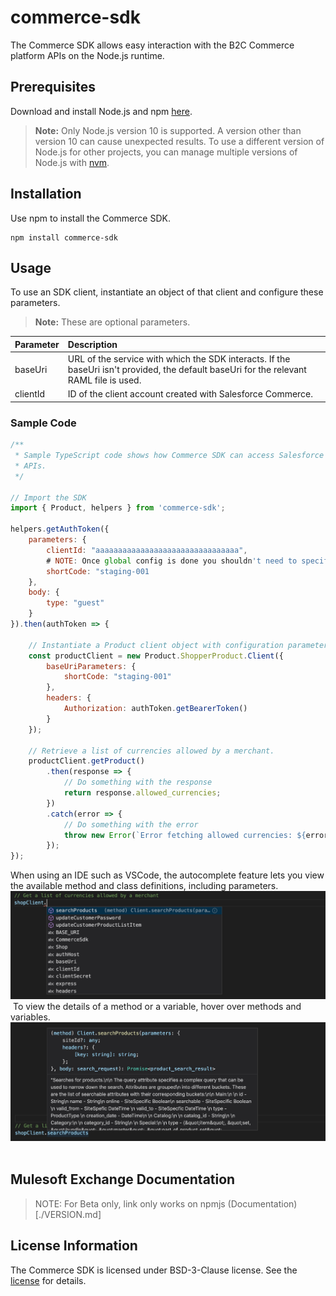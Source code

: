 # commerce-sdk
The Commerce SDK allows easy interaction with the B2C Commerce platform APIs on the Node.js runtime.
​
## Prerequisites
Download and install Node.js and npm [here](https://nodejs.org/en/download/).
​
> **Note:** Only Node.js version 10 is supported. A version other than version 10 can cause unexpected results. To use a different version of Node.js for other projects, you can manage multiple versions of Node.js with [nvm](https://github.com/nvm-sh/nvm).
​
## Installation
Use npm to install the Commerce SDK.
​
```
npm install commerce-sdk
```
## Usage
To use an SDK client, instantiate an object of that client and configure these parameters. 
> **Note:** These are optional parameters.

| Parameter | Description |
| --------- | :----------- |
| baseUri | URL of the service with which the SDK interacts. If the baseUri isn't provided, the default baseUri for the relevant RAML file is used.  |
| clientId | ID of the client account created with Salesforce Commerce. |



### Sample Code 
```javascript
/**
 * Sample TypeScript code shows how Commerce SDK can access Salesforce Commerce 
 * APIs.
 */
​
// Import the SDK
import { Product, helpers } from 'commerce-sdk';

helpers.getAuthToken({
    parameters: {
        clientId: "aaaaaaaaaaaaaaaaaaaaaaaaaaaaaaaa",
        # NOTE: Once global config is done you shouldn't need to specify this here
        shortCode: "staging-001
    },
    body: {
        type: "guest"
    }
}).then(authToken => {

    // Instantiate a Product client object with configuration parameters.
    const productClient = new Product.ShopperProduct.Client({
        baseUriParameters: {
            shortCode: "staging-001"
        },
        headers: {
            Authorization: authToken.getBearerToken()
        }
    });

    // Retrieve a list of currencies allowed by a merchant.
    productClient.getProduct()
        .then(response => {
            // Do something with the response
            return response.allowed_currencies;
        })
        .catch(error => {
            // Do something with the error
            throw new Error(`Error fetching allowed currencies: ${error}`);
        });
});
```

When using an IDE such as VSCode, the autocomplete feature lets you view the available method and class definitions, including parameters.
​
![Autocomplete](./images/Autocomplete.jpg?raw=true "Autocomplete")
​
To view the details of a method or a variable, hover over methods and variables.
​
![Method Details](./images/MethodDetails.jpg?raw=true "Method Details")
​

## Mulesoft Exchange Documentation
> NOTE: For Beta only, link only works on npmjs
(Documentation)[./VERSION.md]

## License Information
The Commerce SDK is licensed under BSD-3-Clause license. See the [license](./LICENSE.txt) for details.
